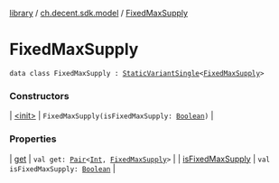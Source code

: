 [library](../../index.md) / [ch.decent.sdk.model](../index.md) / [FixedMaxSupply](./index.md)

# FixedMaxSupply

`data class FixedMaxSupply : `[`StaticVariantSingle`](../-static-variant-single/index.md)`<`[`FixedMaxSupply`](./index.md)`>`

### Constructors

| [&lt;init&gt;](-init-.md) | `FixedMaxSupply(isFixedMaxSupply: `[`Boolean`](https://kotlinlang.org/api/latest/jvm/stdlib/kotlin/-boolean/index.html)`)` |

### Properties

| [get](get.md) | `val get: `[`Pair`](https://kotlinlang.org/api/latest/jvm/stdlib/kotlin/-pair/index.html)`<`[`Int`](https://kotlinlang.org/api/latest/jvm/stdlib/kotlin/-int/index.html)`, `[`FixedMaxSupply`](./index.md)`>` |
| [isFixedMaxSupply](is-fixed-max-supply.md) | `val isFixedMaxSupply: `[`Boolean`](https://kotlinlang.org/api/latest/jvm/stdlib/kotlin/-boolean/index.html) |

